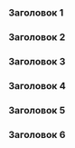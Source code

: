 ### Заголовок 1

### Заголовок 2

### Заголовок 3

### Заголовок 4

### Заголовок 5

### Заголовок 6